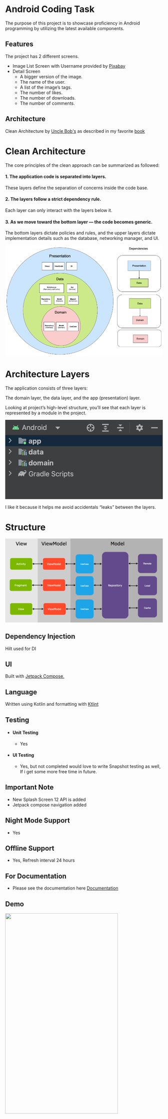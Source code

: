 # Android Coding Task
The purpose of this project is to showcase proficiency in Android programming by utilizing the latest available components.

## Features
The project has 2 different screens.
- Image List Screen with Username provided by [Pixabay](https://pixabay.com)
- Detail Screen
   - A bigger version of the image.
   - The name of the user.
   - A list of the image’s tags.
   - The number of likes.
   - The number of downloads.
   - The number of comments.

## Architecture
Clean Architecture by [Uncle Bob's](https://blog.cleancoder.com/uncle-bob/2012/08/13/the-clean-architecture.html) as described in my favorite [book](https://www.amazon.com/Clean-Architecture-Android-Expert-led-Maintainable/dp/9355510497)

# Clean Architecture

The core principles of the clean approach can be summarized as followed:

#### 1. The application code is separated into layers.

These layers define the separation of concerns inside the code base.

#### 2. The layers follow a strict dependency rule.

Each layer can only interact with the layers below it.

#### 3. As we move toward the bottom layer — the code becomes generic.

The bottom layers dictate policies and rules, and the upper layers dictate implementation details such as the database, networking manager, and UI.

<p align="center">
<img src="https://github.com/nadeemfouja294/TechTask/blob/master/screenshot/architecture0.png">
</p>

# Architecture Layers

The application consists of three layers:

The domain layer, the data layer, and the app (presentation) layer.

Looking at project’s high-level structure, you’ll see that each layer is represented by a module in the project.

![image](https://github.com/nadeemfouja294/TechTask/blob/master/screenshot/structure.png)

I like it because it helps me avoid accidentals “leaks” between the layers.


# Structure
<p align="center">
<img src="https://github.com/nadeemfouja294/TechTask/blob/master/screenshot/structure0.png">
</p>


## Dependency Injection
Hilt used for DI

## UI 
Built with [Jetpack Compose.](https://developer.android.com/jetpack/compose)

## Language
Written using Kotlin and formatting with [Ktlint](https://ktlint.github.io/)


## Testing
- #### Unit Testing
  - Yes
- #### UI Testing
  - Yes, but not completed would love to write Snapshot testing as well, If i get some more free time in future.

## Important Note
- New Splash Screen 12 API is added 
- Jetpack compose navigation added

## Night Mode Support
- Yes 
 
## Offline Support
- Yes, Refresh interval 24 hours

## For Documentation
- Please see the documentation here [Documentation](https://htmlpreview.github.io/?https://github.com/nadeemfouja294/TechTask/blob/master/docs/dokka/app/index.html)

## Demo
<img align="centre" src="/demo.gif" width="360" height="640"/>